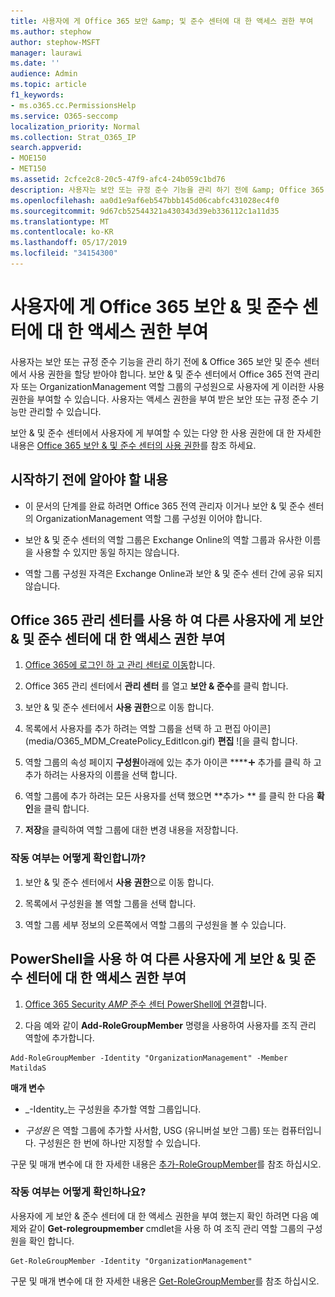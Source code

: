 ```yaml
---
title: 사용자에 게 Office 365 보안 &amp; 및 준수 센터에 대 한 액세스 권한 부여
ms.author: stephow
author: stephow-MSFT
manager: laurawi
ms.date: ''
audience: Admin
ms.topic: article
f1_keywords:
- ms.o365.cc.PermissionsHelp
ms.service: O365-seccomp
localization_priority: Normal
ms.collection: Strat_O365_IP
search.appverid:
- MOE150
- MET150
ms.assetid: 2cfce2c8-20c5-47f9-afc4-24b059c1bd76
description: 사용자는 보안 또는 규정 준수 기능을 관리 하기 전에 &amp; Office 365 보안 및 준수 센터에서 사용 권한을 할당 받아야 합니다.
ms.openlocfilehash: aa0d1e9af6eb547bbb145d06cabfc431028ec4f0
ms.sourcegitcommit: 9d67cb52544321a430343d39eb336112c1a11d35
ms.translationtype: MT
ms.contentlocale: ko-KR
ms.lasthandoff: 05/17/2019
ms.locfileid: "34154300"
---
```

# <a name="give-users-access-to-the-office-365-security-amp-compliance-center"></a>사용자에 게 Office 365 보안 &amp; 및 준수 센터에 대 한 액세스 권한 부여

사용자는 보안 또는 규정 준수 기능을 관리 하기 전에 &amp; Office 365 보안 및 준수 센터에서 사용 권한을 할당 받아야 합니다. 보안 &amp; 및 준수 센터에서 Office 365 전역 관리자 또는 OrganizationManagement 역할 그룹의 구성원으로 사용자에 게 이러한 사용 권한을 부여할 수 있습니다. 사용자는 액세스 권한을 부여 받은 보안 또는 규정 준수 기능만 관리할 수 있습니다. 
  
보안 &amp; 및 준수 센터에서 사용자에 게 부여할 수 있는 다양 한 사용 권한에 대 한 자세한 내용은 [Office 365 보안 &amp; 및 준수 센터의 사용 권한](permissions-in-the-security-and-compliance-center.md)를 참조 하세요.
  
## <a name="what-do-you-need-to-know-before-you-begin"></a>시작하기 전에 알아야 할 내용

- 이 문서의 단계를 완료 하려면 Office 365 전역 관리자 이거나 보안 &amp; 및 준수 센터의 OrganizationManagement 역할 그룹 구성원 이어야 합니다.
    
- 보안 &amp; 및 준수 센터의 역할 그룹은 Exchange Online의 역할 그룹과 유사한 이름을 사용할 수 있지만 동일 하지는 않습니다. 
    
- 역할 그룹 구성원 자격은 Exchange Online과 보안 &amp; 및 준수 센터 간에 공유 되지 않습니다.
    
## <a name="use-the-office-365-admin-center-to-give-another-user-access-to-the-security-amp-compliance-center"></a>Office 365 관리 센터를 사용 하 여 다른 사용자에 게 보안 &amp; 및 준수 센터에 대 한 액세스 권한 부여

1. [Office 365에 로그인 하 고 관리 센터로 이동](https://go.microsoft.com/fwlink/p/?LinkId=525275)합니다.
    
2. Office 365 관리 센터에서 **관리 센터** 를 열고 **보안 &amp; 준수**를 클릭 합니다. 
    
3. 보안 &amp; 및 준수 센터에서 **사용 권한**으로 이동 합니다.
    
4. 목록에서 사용자를 추가 하려는 역할 그룹을 선택 하 고 편집 아이콘](media/O365_MDM_CreatePolicy_EditIcon.gif) **편집** ![을 클릭 합니다.
    
5. 역할 그룹의 속성 페이지 **구성원**아래에 있는 추가 아이콘 ****![](media/ITPro-EAC-AddIcon.gif) 추가를 클릭 하 고 추가 하려는 사용자의 이름을 선택 합니다. 
    
6. 역할 그룹에 추가 하려는 모든 사용자를 선택 했으면 **추가\> ** 를 클릭 한 다음 **확인**을 클릭 합니다.
    
7. **저장**을 클릭하여 역할 그룹에 대한 변경 내용을 저장합니다. 
    
### <a name="how-do-you-know-this-worked"></a>작동 여부는 어떻게 확인합니까?

1. 보안 &amp; 및 준수 센터에서 **사용 권한**으로 이동 합니다.
    
2. 목록에서 구성원을 볼 역할 그룹을 선택 합니다.
    
3. 역할 그룹 세부 정보의 오른쪽에서 역할 그룹의 구성원을 볼 수 있습니다.
    
## <a name="use-powershell-to-give-another-user-access-to-the-security-amp-compliance-center"></a>PowerShell을 사용 하 여 다른 사용자에 게 보안 &amp; 및 준수 센터에 대 한 액세스 권한 부여

1. [Office 365 Security _AMP_ 준수 센터 PowerShell에 연결](https://docs.microsoft.com/en-us/powershell/exchange/office-365-scc/connect-to-scc-powershell/connect-to-scc-powershell?view=exchange-ps)합니다.
    
2. 다음 예와 같이 **Add-RoleGroupMember** 명령을 사용하여 사용자를 조직 관리 역할에 추가합니다. 
    
  ```
  Add-RoleGroupMember -Identity "OrganizationManagement" -Member MatildaS
  
  ```

 **매개 변수**
  
- _-Identity_는 구성원을 추가할 역할 그룹입니다. 
    
- _구성원_ 은 역할 그룹에 추가할 사서함, USG (유니버설 보안 그룹) 또는 컴퓨터입니다. 구성원은 한 번에 하나만 지정할 수 있습니다. 
    
구문 및 매개 변수에 대 한 자세한 내용은 [추가-RoleGroupMember](https://go.microsoft.com/fwlink/p/?LinkId=510859)를 참조 하십시오.
  
### <a name="how-do-you-know-this-worked"></a>작동 여부는 어떻게 확인하나요?

사용자에 게 보안 &amp; 준수 센터에 대 한 액세스 권한을 부여 했는지 확인 하려면 다음 예제와 같이 **Get-rolegroupmember** cmdlet을 사용 하 여 조직 관리 역할 그룹의 구성원을 확인 합니다. 
  
```
Get-RoleGroupMember -Identity "OrganizationManagement"

```

구문 및 매개 변수에 대 한 자세한 내용은 [Get-RoleGroupMember](https://go.microsoft.com/fwlink/p/?LinkId=510860)를 참조 하십시오.
  

